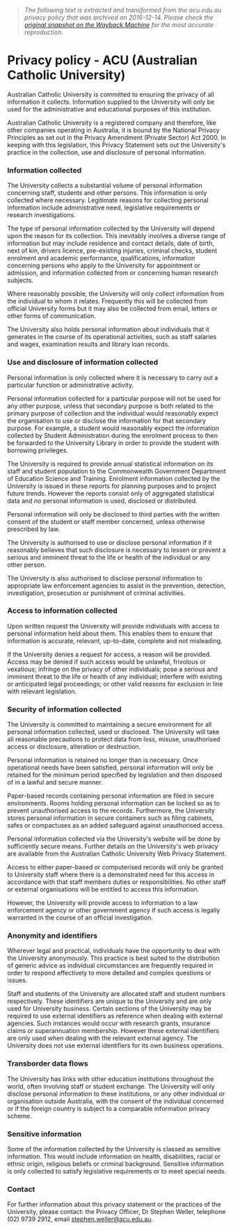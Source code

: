 > *The following text is extracted and transformed from the acu.edu.au privacy policy that was archived on 2016-12-14. Please check the [original snapshot on the Wayback Machine](https://web.archive.org/web/20161214060557id_/http%3A//www.acu.edu.au/home/privacy) for the most accurate reproduction.*

# Privacy policy - ACU (Australian Catholic University)

Australian Catholic University is committed to ensuring the privacy of all information it collects. Information supplied to the University will only be used for the administrative and educational purposes of this institution.

Australian Catholic University is a registered company and therefore, like other companies operating in Australia, it is bound by the National Privacy Principles as set out in the Privacy Amendment (Private Sector) Act 2000. In keeping with this legislation, this Privacy Statement sets out the University's practice in the collection, use and disclosure of personal information.

### Information collected

The University collects a substantial volume of personal information concerning staff, students and other persons. This information is only collected where necessary. Legitimate reasons for collecting personal information include administrative need, legislative requirements or research investigations.

The type of personal information collected by the University will depend upon the reason for its collection. This inevitably involves a diverse range of information but may include residence and contact details, date of birth, next of kin, drivers licence, pre-existing injuries, criminal checks, student enrolment and academic performance, qualifications, information concerning persons who apply to the University for appointment or admission, and information collected from or concerning human research subjects.

Where reasonably possible, the University will only collect information from the individual to whom it relates. Frequently this will be collected from official University forms but it may also be collected from email, letters or other forms of communication.

The University also holds personal information about individuals that it generates in the course of its operational activities, such as staff salaries and wages, examination results and library loan records.

### Use and disclosure of information collected

Personal information is only collected where it is necessary to carry out a particular function or administrative activity.

Personal information collected for a particular purpose will not be used for any other purpose, unless that secondary purpose is both related to the primary purpose of collection and the individual would reasonably expect the organisation to use or disclose the information for that secondary purpose. For example, a student would reasonably expect the information collected by Student Administration during the enrolment process to then be forwarded to the University Library in order to provide the student with borrowing privileges.

The University is required to provide annual statistical information on its staff and student population to the Commonwealth Government Department of Education Science and Training. Enrolment information collected by the University is issued in these reports for planning purposes and to project future trends. However the reports consist only of aggregated statistical data and no personal information is used, disclosed or distributed.

Personal information will only be disclosed to third parties with the written consent of the student or staff member concerned, unless otherwise prescribed by law.

The University is authorised to use or disclose personal information if it reasonably believes that such disclosure is necessary to lessen or prevent a serious and imminent threat to the life or health of the individual or any other person.

The University is also authorised to disclose personal information to appropriate law enforcement agencies to assist in the prevention, detection, investigation, prosecution or punishment of criminal activities.

### Access to information collected

Upon written request the University will provide individuals with access to personal information held about them. This enables them to ensure that information is accurate, relevant, up-to-date, complete and not misleading.

If the University denies a request for access, a reason will be provided. Access may be denied if such access would be unlawful, frivolous or vexatious; infringe on the privacy of other individuals; pose a serious and imminent threat to the life or health of any individual; interfere with existing or anticipated legal proceedings; or other valid reasons for exclusion in line with relevant legislation.

### Security of information collected

The University is committed to maintaining a secure environment for all personal information collected, used or disclosed. The University will take all reasonable precautions to protect data from loss, misuse, unauthorised access or disclosure, alteration or destruction.

Personal information is retained no longer than is necessary. Once operational needs have been satisfied, personal information will only be retained for the minimum period specified by legislation and then disposed of in a lawful and secure manner.

Paper-based records containing personal information are filed in secure environments. Rooms holding personal information can be locked so as to prevent unauthorised access to the records. Furthermore, the University stores personal information in secure containers such as filing cabinets, safes or compactuses as an added safeguard against unauthorised access.

Personal information collected via the University's website will be done by sufficiently secure means. Further details on the University's web privacy are available from the Australian Catholic University Web Privacy Statement.

Access to either paper-based or computerised records will only be granted to University staff where there is a demonstrated need for this access in accordance with that staff members duties or responsibilities. No other staff or external organisations will be entitled to access this information.

However, the University will provide access to information to a law enforcement agency or other government agency if such access is legally warranted in the course of an official investigation.

### Anonymity and identifiers

Wherever legal and practical, individuals have the opportunity to deal with the University anonymously. This practice is best suited to the distribution of generic advice as individual circumstances are frequently required in order to respond effectively to more detailed and complex questions or issues.

Staff and students of the University are allocated staff and student numbers respectively. These identifiers are unique to the University and are only used for University business. Certain sections of the University may be required to use external identifiers as reference when dealing with external agencies. Such instances would occur with research grants, insurance claims or superannuation membership. However these external identifiers are only used when dealing with the relevant external agency. The University does not use external identifiers for its own business operations.

### Transborder data flows

The University has links with other education institutions throughout the world, often involving staff or student exchange. The University will only disclose personal information to these institutions, or any other individual or organisation outside Australia, with the consent of the individual concerned or if the foreign country is subject to a comparable information privacy scheme.

### Sensitive information

Some of the information collected by the University is classed as sensitive information. This would include information on health, disabilities, racial or ethnic origin, religious beliefs or criminal background. Sensitive information is only collected to satisfy legislative requirements or to meet special needs.

### Contact

For further information about this privacy statement or the practices of the University, please contact: the Privacy Officer, Dr Stephen Weller, telephone (02) 9739 2912, email [stephen.weller@acu.edu.au](mailto:stephen.weller@acu.edu.au).
